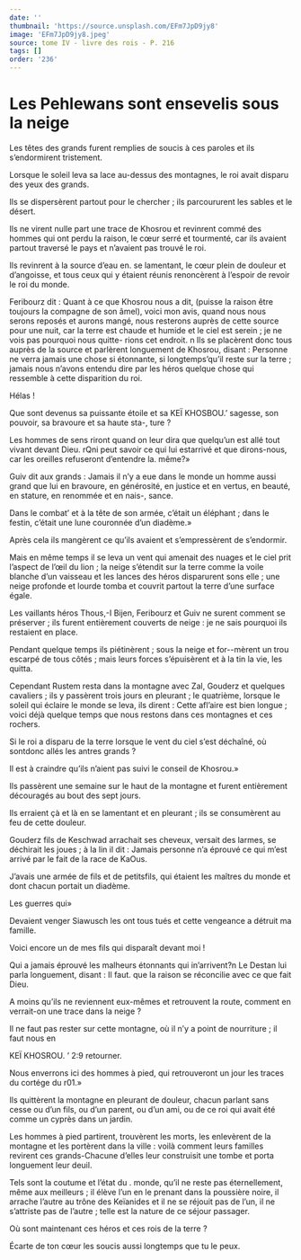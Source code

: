 ```yaml
---
date: ''
thumbnail: 'https://source.unsplash.com/EFm7JpD9jy8'
image: 'EFm7JpD9jy8.jpeg'
source: tome IV - livre des rois - P. 216
tags: []
order: '236'
---
```


# Les Pehlewans sont ensevelis sous la neige

Les têtes des grands furent remplies de soucis à ces paroles et ils s’endormirent tristement.

Lorsque le soleil leva sa lace au-dessus des montagnes, le roi avait disparu des yeux des grands.

Ils se dispersèrent partout pour le chercher ; ils parcoururent les sables et le désert.

Ils ne virent nulle part une trace de Khosrou et revinrent commé des hommes qui ont perdu la raison, le cœur serré et tourmenté, car ils avaient partout traversé le pays et n’avaient pas trouvé le roi.

Ils revinrent à la source d’eau en. se lamentant, le cœur plein de douleur et d’angoisse, et tous ceux qui y étaient réunis renoncèrent à l’espoir de revoir le roi du monde.

Feribourz dit : Quant à ce que Khosrou nous a dit, (puisse la raison être toujours la compagne de son âmel), voici mon avis, quand nous nous serons reposés et aurons mangé, nous resterons auprès de cette source pour une nuit, car la terre est chaude et humide et le ciel est serein ; je ne vois pas pourquoi nous quitte- rions cet endroit. n Ils se placèrent donc tous auprès de la source et parlèrent longuement de Khosrou, disant : Personne ne verra jamais une chose si étonnante, si longtemps’qu’il reste sur la terre ; jamais nous n’avons entendu dire par les héros quelque chose qui ressemble à cette disparition du roi.

Hélas !

Que sont devenus sa puissante étoile et sa KEÏ KHOSBOU.’ sagesse, son pouvoir, sa bravoure et sa haute sta-, ture ?

Les hommes de sens riront quand on leur dira que quelqu’un est allé tout vivant devant Dieu. rQni peut savoir ce qui lui estarrivé et que dirons-nous, car les oreilles refuseront d’entendre la. même?»

Guiv dit aux grands : Jamais il n’y a eue dans le monde un homme aussi grand que lui en bravoure, en générosité, en justice et en vertus, en beauté, en stature, en renommée et en nais-, sance.

Dans le combat’ et à la tête de son armée, c’était un éléphant ; dans le festin, c’était une lune couronnée d’un diadème.»

Après cela ils mangèrent ce qu’ils avaient et s’empressèrent de s’endormir.

Mais en même temps il se leva un vent qui amenait des nuages et le ciel prit l’aspect de l’œil du lion ; la neige s’étendit sur la terre comme la voile blanche d’un vaisseau et les lances des héros disparurent sons elle ; une neige profonde et lourde tomba et couvrit partout la terre d’une surface égale.

Les vaillants héros Thous,-I Bijen, Feribourz et Guiv ne surent comment se préserver ; ils furent entièrement couverts de neige : je ne sais pourquoi ils restaient en place.

Pendant quelque temps ils piétinèrent ; sous la neige et for--mèrent un trou escarpé de tous côtés ; mais leurs forces s’épuisèrent et à la tin la vie, les quitta.

Cependant Rustem resta dans la montagne avec Zal, Gouderz et quelques cavaliers ; ils y passèrent trois jours en pleurant ; le quatrième, lorsque le soleil qui éclaire le monde se leva, ils dirent : Cette afl’aire est bien longue ; voici déjà quelque temps que nous restons dans ces montagnes et ces rochers.

Si le roi a disparu de la terre lorsque le vent du ciel s’est déchaîné, où sontdonc allés les antres grands ?

Il est à craindre qu’ils n’aient pas suivi le conseil de Khosrou.»

Ils passèrent une semaine sur le haut de la montagne et furent entièrement découragés au bout des sept jours.

Ils erraient çà et là en se lamentant et en pleurant ; ils se consumèrent au feu de cette douleur.

Gouderz fils de Keschwad arrachait ses cheveux, versait des larmes, se déchirait les joues ; à la lin il dit : Jamais personne n’a éprouvé ce qui m’est arrivé par le fait de la race de KaOus.

J’avais une armée de fils et de petitsfils, qui étaient les maîtres du monde et dont chacun portait un diadème.

Les guerres qui»

Devaient venger Siawusch les ont tous tués et cette vengeance a détruit ma famille.

Voici encore un de mes fils qui disparaît devant moi !

Qui a jamais éprouvé les malheurs étonnants qui in’arrivent?n Le Destan lui parla longuement, disant : Il faut. que la raison se réconcilie avec ce que fait Dieu.

A moins qu’ils ne reviennent eux-mêmes et retrouvent la route, comment en verrait-on une trace dans la neige ?

Il ne faut pas rester sur cette montagne, où il n’y a point de nourriture ; il faut nous en

KEÏ KHOSROU. ’ 2:9 retourner.

Nous enverrons ici des hommes à pied, qui retrouveront un jour les traces du cortége du r01.»

Ils quittèrent la montagne en pleurant de douleur, chacun parlant sans cesse ou d’un fils, ou d’un parent, ou d’un ami, ou de ce roi qui avait été comme un cyprès dans un jardin.

Les hommes à pied partirent, trouvèrent les morts, les enlevèrent de la montagne et les portèrent dans la ville : voilà comment leurs familles revirent ces grands-Chacune d’elles leur construisit une tombe et porta longuement leur deuil.

Tels sont la coutume et l’état du . monde, qu’il ne reste pas éternellement, même aux meilleurs ; il élève l’un en le prenant dans la poussière noire, il arrache l’autre au trône des Keïanides et il ne se réjouit pas de l’un, il ne s’attriste pas de l’autre ; telle est la nature de ce séjour passager.

Où sont maintenant ces héros et ces rois de la terre ?

Écarte de ton cœur les soucis aussi longtemps que tu le peux.
